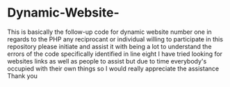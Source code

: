 # Dynamic-Website-
This is basically the follow-up code for dynamic website number one in regards to the PHP any reciprocant or individual willing to participate in this repository please initiate and assist it with being a lot to understand the errors of the code specifically identified in line eight I have tried looking for websites links as well as people to assist
 but due to time everybody's occupied with their own things so I would really appreciate the assistance Thank you

